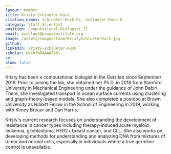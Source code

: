 ```yaml
---
layout: member
title: Kristy Schlueter-Kuck
citation_names: Schlueter-Kuck KL, Schlueter-Kuck K
category: Staff Scientist
position: Computational Biologist II
email: kschluet@broadinstitute.org
image: /assets/images/team/KristySchlueterKuck.jpg
github: 
linkedin: kristy-schlueter-kuck
scholar: HwChfm0AAAAJ&hl
cv:
alum: false
---
```


Kristy has been a computational biologist in the Getz lab since September 2019.  Prior to joining the lab, she obtained her Ph.D. in 2018 from Stanford University in Mechanical Engineering under the guidance of John Dabiri.  There, she investigated transport in ocean surface currents using clustering and graph-theory-based models.  She also completed a postdoc at Brown University as Hibbitt Fellow in the School of Engineering in 2019, working with Kenny Breuer and Dan Harris.  

Kristy's current research focuses on understanding the development of resistance in cancer types including therapy-induced acute myeloid leukemia, glioblastoma, HER2+ breast cancer, and CLL.  She also works on developing methods for understanding and analyzing DNA from mixtures of tumor and normal cells, especially in individuals where a true germline control is unavailable.
